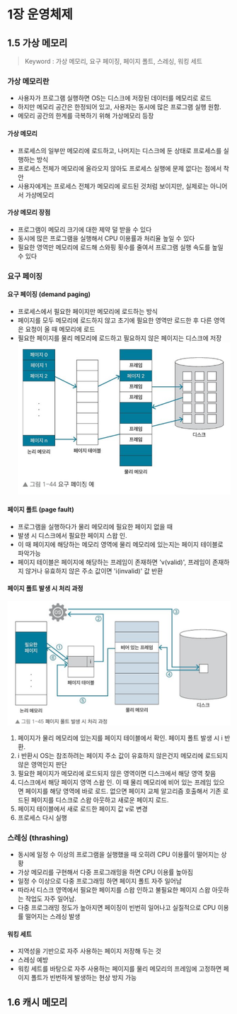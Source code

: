 # 1장 운영체제

## 1.5 가상 메모리
> Keyword : 가상 메모리, 요구 페이징, 페이지 폴트, 스레싱, 워킹 세트

### 가상 메모리란 
- 사용자가 프로그램 실행하면 OS는 디스크에 저장된 데이터를 메모리로 로드
- 하지만 메모리 공간은 한정되어 있고, 사용자는 동시에 많은 프로그램 실행 원함.
- 메모리 공간의 한계를 극복하기 위해 가상메모리 등장

#### 가상 메모리
- 프로세스의 일부만 메모리에 로드하고, 나머지는 디스크에 둔 상태로 프로세스를 실행하는 방식
- 프로세스 전체가 메모리에 올라오지 않아도 프로세스 실행에 문제 없다는 점에서 착안
- 사용자에게는 프로세스 전체가 메모리에 로드된 것처럼 보이지만, 실제로는 아니어서 가상메모리

#### 가상 메모리 장점
- 프로그램이 메모리 크기에 대한 제약 덜 받을 수 있다
- 동시에 많은 프로그램을 실행해서 CPU 이용률과 처리율 높일 수 있다
- 필요한 영역만 메모리에 로드해 스와핑 횟수를 줄여서 프로그램 실행 속도를 높일 수 있다

### 요구 페이징
#### 요구 페이징 (demand paging)
- 프로세스에서 필요한 페이지만 메모리에 로드하는 방식
- 페이지를 모두 메모리에 로드하지 않고 초기에 필요한 영역만 로드한 후 다른 영역은 요청이 올 때 메모리에 로드
- 필요한 페이지를 물리 메모리에 로드하고 필요하지 않은 페이지는 디스크에 저장
  ![요구 페이징 예](./src/1_44.png)

#### 페이지 폴트 (page fault)
- 프로그램을 실행하다가 물리 메모리에 필요한 페이지 없을 때
- 발생 시 디스크에서 필요한 페이지 스왑 인. 
- 이 때 페이지에 해당하는 메모리 영역에 물리 메모리에 있는지는 페이지 테이블로 파악가능
- 페이지 테이블은 페이지에 해당하는 프레임이 존재하면 'v(valid)', 프레임이 존재하지 않거나 유효하지 않은 주소 값이면 'i(invalid)' 값 반환

#### 페이지 폴트 발생 시 처리 과정
  ![페이지 폴트 발생 시 처리 과정](./src/1_45.png)
1. 페이지가 물리 메모리에 있는지를 페이지 테이블에서 확인. 페이지 폴트 발생 시 i 반환.
2. i 반환시 OS는 참조하려는 페이지 주소 값이 유효하지 않은건지 메모리에 로드되지 않은 영역인지 판단
3. 필요한 페이지가 메모리에 로드되지 않은 영역이면 디스크에서 해당 영역 찾음
4. 디스크에서 해당 페이지 영역 스왑 인. 이 때 물리 메모리에 비어 있는 프레임 있으면 페이지를 해당 영역에 바로 로드. 없으면 페이지 교체 알고리즘 호출해서 기존 로드된 페이지를 디스크로 스왑 아웃하고 새로운 페이지 로드.
5. 페이지 테이블에서 새로 로드한 페이지 값 v로 변경
6. 프로세스 다시 실행

### 스레싱 (thrashing)
- 동시에 일정 수 이상의 프로그램을 실행했을 때 오히려 CPU 이용률이 떨어지는 상황
- 가상 메모리를 구현해서 다중 프로그래밍을 하면 CPU 이용률 높아짐
- 일정 수 이상으로 다중 프로그래밍 하면 페이지 폴트 자주 일어남
- 따라서 디스크 영역에서 필요한 페이지를 스왑 인하고 불필요한 페이지 스왑 아웃하는 작업도 자주 일어남.
- 다중 프로그래밍 정도가 높아지면 페이징이 빈번히 일어나고 실질적으로 CPU 이용률 떨어지는 스레싱 발생

#### 워킹 세트
- 지역성을 기반으로 자주 사용하는 페이지 저장해 두는 것
- 스레싱 예방
- 워킹 세트를 바탕으로 자주 사용하는 페이지를 물리 메모리의 프레임에 고정하면 페이지 폴트가 빈번하게 발생하는 현상 방지 가능

## 1.6 캐시 메모리
